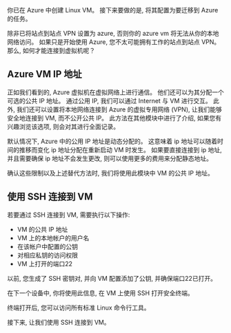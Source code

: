 你已在 Azure 中创建 Linux VM。 接下来要做的是, 将其配置为要迁移到 Azure 的任务。

除非已将站点到站点 VPN 设置为 azure, 否则你的 azure vm 将无法从你的本地网络访问。 如果只是开始使用 Azure, 您不太可能拥有工作的站点到站点 VPN。 那么, 如何才能连接到虚拟机呢？

## <a name="azure-vm-ip-addresses"></a>Azure VM IP 地址

正如我们看到的, Azure 虚拟机在虚拟网络上进行通信。 他们还可以为其分配一个可选的公共 IP 地址。 通过公用 IP, 我们可以通过 Internet 与 VM 进行交互。 此外, 我们还可以设置将本地网络连接到 Azure 的虚拟专用网络 (VPN), 让我们能够安全地连接到 VM, 而不公开公共 IP。 此方法在其他模块中进行了介绍, 如果您有兴趣浏览该选项, 则会对其进行全面记录。

默认情况下, Azure 中的公用 IP 地址是动态分配的。 这意味着 ip 地址可以随着时间的推移而变化 ip 地址分配在重新启动 VM 时发生。 如果要直接连接到 ip 地址, 并且需要确保 ip 地址不会发生更改, 则可以使用更多的费用来分配静态地址。

确认这些限制以及上述替代方法时, 我们将使用此模块中 VM 的公共 IP 地址。

## <a name="connecting-to-the-vm-with-ssh"></a>使用 SSH 连接到 VM

若要通过 SSH 连接到 VM, 需要执行以下操作:

- VM 的公共 IP 地址
- VM 上的本地帐户的用户名
- 在该帐户中配置的公钥
- 对相应私钥的访问权限
- VM 上打开的端口22

以前, 您生成了 SSH 密钥对, 并向 VM 配置添加了公钥, 并确保端口22已打开。

在下一个设备中, 你将使用此信息, 在 VM 上使用 SSH 打开安全终端。

终端打开后, 您可以访问所有标准 Linux 命令行工具。

接下来, 让我们使用 SSH 连接到 VM。